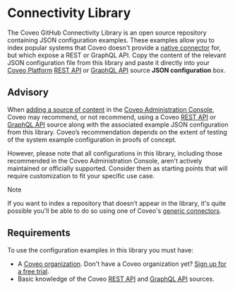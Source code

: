# Connectivity Library

The Coveo GitHub Connectivity Library is an open source repository containing JSON configuration examples. These examples allow you to index popular systems that Coveo doesn't provide a [native connector](https://docs.coveo.com/en/1702/#native-connectors) for, but which expose a REST or GraphQL API. Copy the content of the relevant JSON configuration file from this library and paste it directly into your [Coveo Platform](https://docs.coveo.com/en/3361/) [REST API](https://docs.coveo.com/en/1896/) or [GraphQL API](https://docs.coveo.com/en/n6gh2329/) source **JSON configuration** box.

## Advisory

When [adding a source of content](https://docs.coveo.com/en/3390/index-content/add-or-edit-a-source#add-a-source) in the [Coveo Administration Console](https://docs.coveo.com/en/1841/), Coveo may recommend, or not recommend, using a Coveo [REST API](https://docs.coveo.com/en/1896/) or [GraphQL API](https://docs.coveo.com/en/n6gh2329/) source along with the associated example JSON configuration from this library. Coveo’s recommendation depends on the extent of testing of the system example configuration in proofs of concept.

However, please note that all configurations in this library, including those recommended in the Coveo Administration Console, aren't actively maintained or officially supported. Consider them as starting points that will require customization to fit your specific use case.

> [!NOTE]
> If you want to index a repository that doesn’t appear in the library, it's quite possible you'll be able to do so using one of Coveo's [generic connectors](https://docs.coveo.com/en/1702/#generic-connectors).

## Requirements

To use the configuration examples in this library you must have:
* A [Coveo organization](https://docs.coveo.com/en/185). Don't have a Coveo organization yet? [Sign up for a free trial](https://www.coveo.com/en/free-trial?utm_marketing_tactic=connectivity_library).
* Basic knowledge of the Coveo [REST API](https://docs.coveo.com/en/1896/) and [GraphQL API](https://docs.coveo.com/en/n6gh2329/) sources.
